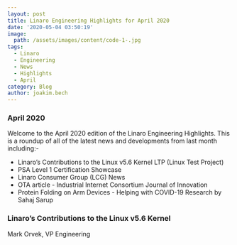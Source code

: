 ```yaml
---
layout: post
title: Linaro Engineering Highlights for April 2020
date: '2020-05-04 03:50:19'
image:
  path: /assets/images/content/code-1-.jpg
tags:
  - Linaro
  - Engineering
  - News
  - Highlights
  - April
category: Blog
author: joakim.bech
---
```

### **April 2020**

Welcome to the April 2020 edition of the Linaro Engineering Highlights. This is a roundup of all of the latest news and developments from last month including:- 

* Linaro’s Contributions to the Linux v5.6 Kernel LTP (Linux Test Project) 
* PSA Level 1 Certification Showcase
* Linaro Consumer Group (LCG) News
* OTA article - Industrial Internet Consortium Journal of Innovation
* Protein Folding on Arm Devices - Helping with COVID-19 Research by Sahaj Sarup

### Linaro’s Contributions to the Linux v5.6 Kernel

Mark Orvek, VP Engineering

[](<>)[](<>)
